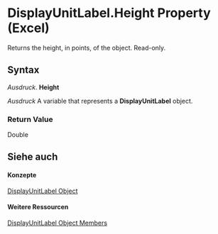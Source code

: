 
# DisplayUnitLabel.Height Property (Excel)

Returns the height, in points, of the object. Read-only.


## Syntax

 _Ausdruck_. **Height**

 _Ausdruck_ A variable that represents a **DisplayUnitLabel** object.


### Return Value

Double


## Siehe auch


#### Konzepte


[DisplayUnitLabel Object](522dea6a-114f-3e0f-f8ae-6c2667c733dd.md)
#### Weitere Ressourcen


[DisplayUnitLabel Object Members](http://msdn.microsoft.com/library/e436232b-ac1e-0f9f-60d5-527c4b2b50f2%28Office.15%29.aspx)